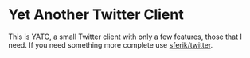 Yet Another Twitter Client
==========================
This is YATC, a small Twitter client with only a few features, those that I need. If you need something more complete use [sferik/twitter](https://github.com/sferik/twitter).
